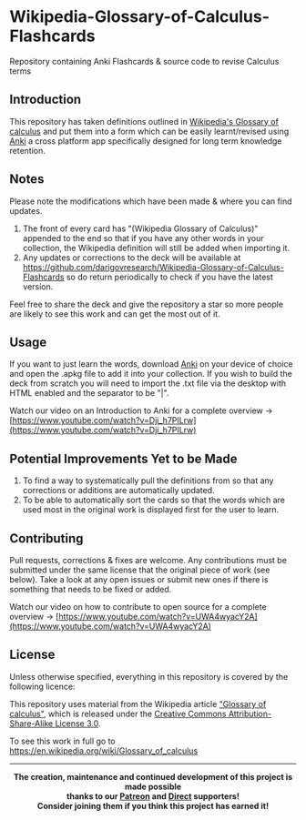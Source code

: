 # Wikipedia-Glossary-of-Calculus-Flashcards
Repository containing Anki Flashcards &amp; source code to revise Calculus terms

## Introduction
This repository has taken definitions outlined in [Wikipedia's Glossary of calculus](https://en.wikipedia.org/wiki/Glossary_of_calculus) and put them into a form which can be easily learnt/revised using <a href="https://apps.ankiweb.net/">Anki</a> a cross platform app specifically designed for long term knowledge retention.

## Notes
Please note the modifications which have been made & where you can find updates.
1. The front of every card has "(Wikipedia Glossary of Calculus)" appended to the end so that if you have any other words in your collection, the Wikipedia definition will still be added when importing it.
2. Any updates or corrections to the deck will be available at <a href="https://github.com/darigovresearch/Wikipedia-Glossary-of-Calculus-Flashcards">https://github.com/darigovresearch/Wikipedia-Glossary-of-Calculus-Flashcards</a> so do return periodically to check if you have the latest version.

Feel free to share the deck and give the repository a star so more people are likely to see this work and can get the most out of it.

## Usage
If you want to just learn the words, download <a href="https://apps.ankiweb.net/">Anki</a> on your device of choice and open the .apkg file to add it into your collection. If you wish to build the deck from scratch you will need to import the .txt file via the desktop with HTML enabled and the separator to be "|".

Watch our video on an Introduction to Anki for a complete overview -> [https://www.youtube.com/watch?v=Dji_h7PILrw](https://www.youtube.com/watch?v=Dji_h7PILrw)

## Potential Improvements Yet to be Made
1. To find a way to systematically pull the definitions from so that any corrections or additions are automatically updated.
2. To be able to automatically sort the cards so that the words which are used most in the original work is displayed first for the user to learn.

## Contributing
Pull requests, corrections & fixes are welcome. Any contributions must be submitted under the same license that the original piece of work (see below). Take a look at any open issues or submit new ones if there is something that needs to be fixed or added.

Watch our video on how to contribute to open source for a complete overview -> [https://www.youtube.com/watch?v=UWA4wyacY2A](https://www.youtube.com/watch?v=UWA4wyacY2A)

## License
Unless otherwise specified, everything in this repository is covered by the following licence:

This repository uses material from the Wikipedia article <a href="https://en.wikipedia.org/wiki/Glossary_of_calculus">"Glossary of calculus"</a>, which is released under the <a href="https://creativecommons.org/licenses/by-sa/3.0/">Creative Commons Attribution-Share-Alike License 3.0</a>.

To see this work in full go to https://en.wikipedia.org/wiki/Glossary_of_calculus

----

<b>
<div align="center">
    The creation, maintenance and continued development of this project is made possible
    <br>
    thanks to our <a href="http://patreon.com/darigovresearch">Patreon</a> and <a href="https://www.darigovresearch.com/donate">Direct</a> supporters!
    <br>
    Consider joining them if you think this project has earned it!
</div>
</b>

